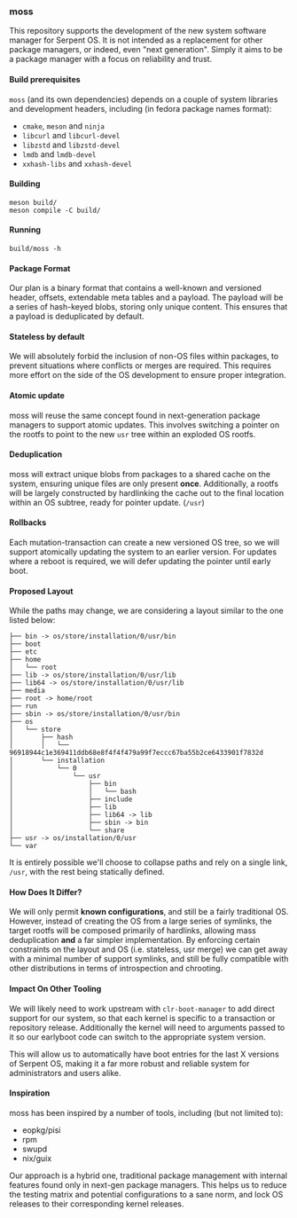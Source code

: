 ### moss

This repository supports the development of the new system software manager for
Serpent OS. It is not intended as a replacement for other package managers,
or indeed, even "next generation". Simply it aims to be a
package manager with a focus on reliability and trust.

#### Build prerequisites

`moss` (and its own dependencies) depends on a couple of system libraries
and development headers, including (in fedora package names format):

- `cmake`, `meson` and `ninja`
- `libcurl` and `libcurl-devel`
- `libzstd` and `libzstd-devel`
- `lmdb` and `lmdb-devel`
- `xxhash-libs` and `xxhash-devel`

#### Building

    meson build/
    meson compile -C build/

#### Running

    build/moss -h

#### Package Format

Our plan is a binary format that contains a well-known and versioned header,
offsets, extendable meta tables and a payload. The payload will be a series
of hash-keyed blobs, storing only unique content. This ensures that a payload
is deduplicated by default.

#### Stateless by default

We will absolutely forbid the inclusion of non-OS files within packages,
to prevent situations where conflicts or merges are required. This requires
more effort on the side of the OS development to ensure proper integration.

#### Atomic update

moss will reuse the same concept found in next-generation package managers
to support atomic updates. This involves switching a pointer on the rootfs
to point to the new `usr` tree within an exploded OS rootfs.

#### Deduplication

moss will extract unique blobs from packages to a shared cache on the
system, ensuring unique files are only present **once**. Additionally, a rootfs
will be largely constructed by hardlinking the cache out to the final location
within an OS subtree, ready for pointer update. (`/usr`)

#### Rollbacks

Each mutation-transaction can create a new versioned OS tree, so we will support
atomically updating the system to an earlier version. For updates where a reboot
is required, we will defer updating the pointer until early boot.

#### Proposed Layout

While the paths may change, we are considering a layout similar to the one
listed below:


    ├── bin -> os/store/installation/0/usr/bin
    ├── boot
    ├── etc
    ├── home
    │   └── root
    ├── lib -> os/store/installation/0/usr/lib
    ├── lib64 -> os/store/installation/0/usr/lib
    ├── media
    ├── root -> home/root
    ├── run
    ├── sbin -> os/store/installation/0/usr/bin
    ├── os
    │   └── store
    │       ├── hash
    │       │   └── 96918944c1e369411ddb68e8f4f4f479a99f7eccc67ba55b2ce6433901f7832d
    │       └── installation
    │           └── 0
    │               └── usr
    │                   ├── bin
    │                   │   └── bash
    │                   ├── include
    │                   ├── lib
    │                   ├── lib64 -> lib
    │                   ├── sbin -> bin
    │                   └── share
    ├── usr -> os/installation/0/usr
    └── var

It is entirely possible we'll choose to collapse paths and rely on a single
link, `/usr`, with the rest being statically defined.

#### How Does It Differ?

We will only permit **known configurations**, and still be a fairly traditional
OS. However, instead of creating the OS from a large series of symlinks, the
target rootfs will be composed primarily of hardlinks, allowing mass deduplication
**and** a far simpler implementation. By enforcing certain constraints on the
layout and OS (i.e. stateless, usr merge) we can get away with a minimal number
of support symlinks, and still be fully compatible with other distributions
in terms of introspection and chrooting.

#### Impact On Other Tooling

We will likely need to work upstream with `clr-boot-manager` to add direct
support for our system, so that each kernel is specific to a transaction or
repository release. Additionally the kernel will need to arguments passed
to it so our earlyboot code can switch to the appropriate system version.

This will allow us to automatically have boot entries for the last X versions
of Serpent OS, making it a far more robust and reliable system for administrators
and users alike.

#### Inspiration

moss has been inspired by a number of tools, including (but not limited to):

 - eopkg/pisi
 - rpm
 - swupd
 - nix/guix

Our approach is a hybrid one, traditional package management with internal
features found only in next-gen package managers. This helps us to reduce
the testing matrix and potential configurations to a sane norm, and lock
OS releases to their corresponding kernel releases.
